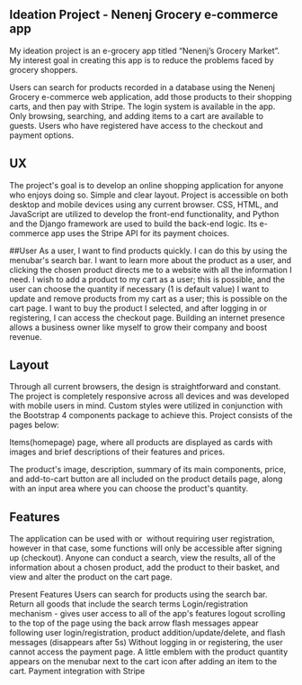 ## Ideation Project - Nenenj Grocery e-commerce app
My ideation project is an e-grocery app titled “Nenenj’s Grocery Market”. My interest goal in creating this app is to reduce the problems faced by grocery shoppers.

Users can search for products recorded in a database using the Nenenj Grocery e-commerce web application, add those products to their shopping carts, and then pay with Stripe. The login system is available in the app. Only browsing, searching, and adding items to a cart are available to guests. Users who have registered have access to the checkout and payment options.

## UX
The project's goal is to develop an online shopping application for anyone who enjoys doing so. Simple and clear layout. Project is accessible on both desktop and mobile devices using any current browser. CSS, HTML, and JavaScript are utilized to develop the front-end functionality, and Python and the Django framework are used to build the back-end logic. Its e-commerce app uses the Stripe API for its payment choices.

##User
As a user, I want to find products quickly. I can do this by using the menubar's search bar.
I want to learn more about the product as a user, and clicking the chosen product directs me to a website with all the information I need.
I wish to add a product to my cart as a user; this is possible, and the user can choose the quantity if necessary (1 is default value)
I want to update and remove products from my cart as a user; this is possible on the cart page.
I want to buy the product I selected, and after logging in or registering, I can access the checkout page.
Building an internet presence allows a business owner like myself to grow their company and boost revenue.

## Layout
Through all current browsers, the design is straightforward and constant. The project is completely responsive across all devices and was developed with mobile users in mind. Custom styles were utilized in conjunction with the Bootstrap 4 components package to achieve this. Project consists of the pages below:


Items(homepage) page, where all products are displayed as cards with images and brief descriptions of their features and prices.

The product's image, description, summary of its main components, price, and add-to-cart button are all included on the product details page, along with an input area where you can choose the product's quantity.

## Features
The application can be used with or  without requiring user registration, however in that case, some functions will only be accessible after signing up (checkout). Anyone can conduct a search, view the results, all of the information about a chosen product, add the product to their basket, and view and alter the product on the cart page.

Present Features
Users can search for products using the search bar. Return all goods that include the search terms
Login/registration mechanism - gives user access to all of the app's features
logout
scrolling to the top of the page using the back arrow
flash messages appear following user login/registration, product addition/update/delete, and flash messages (disappears after 5s)
Without logging in or registering, the user cannot access the payment page.
A little emblem with the product quantity appears on the menubar next to the cart icon after adding an item to the cart.
Payment integration with Stripe
